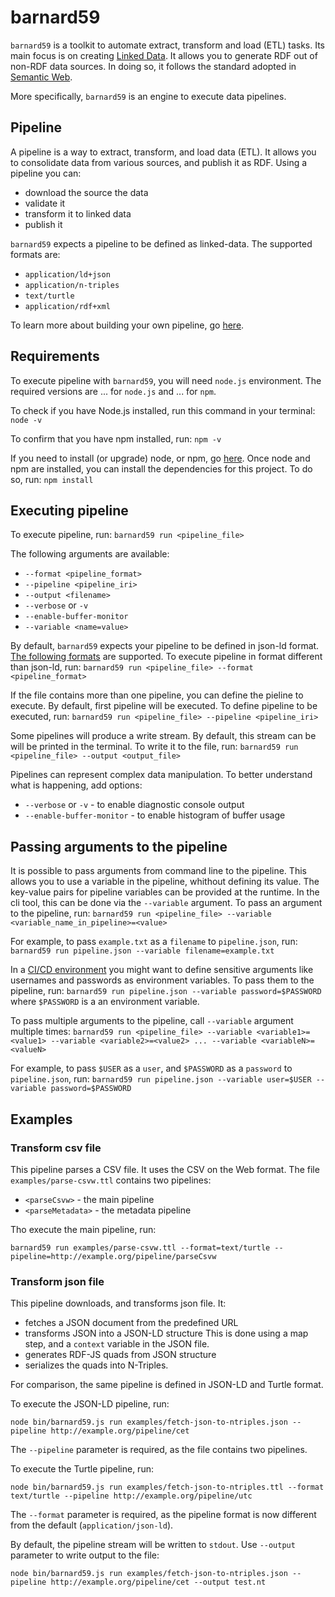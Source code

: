 # barnard59

`barnard59` is a toolkit to automate extract, transform and load (ETL) tasks. Its main focus is on creating [Linked Data](http://linked-data-training.zazuko.com/). It allows you to generate RDF out of non-RDF data sources. In doing so, it follows the standard adopted in [Semantic Web](https://www.w3.org/standards/semanticweb/).

More specifically, `barnard59` is an engine to execute data pipelines.

## Pipeline

A pipeline is a way to extract, transform, and load data (ETL). It allows you to consolidate data from various sources, and publish it as RDF.
Using a pipeline you can:
* download the source the data
* validate it
* transform it to linked data
* publish it


`barnard59` expects a pipeline to be defined as linked-data. The supported formats are:
* `application/ld+json`
* `application/n-triples`
* `text/turtle`
* `application/rdf+xml`

To learn more about building your own pipeline, go [here](docs/pages/pipeline.md).

## Requirements
To execute pipeline with `barnard59`, you will need `node.js` environment. The required versions are ... for `node.js` and ... for `npm`.

To check if you have Node.js installed, run this command in your terminal:
`node -v`

To confirm that you have npm installed, run:
`npm -v`

If you need to install (or upgrade) node, or npm, go [here](https://nodejs.org/en/download/).
Once node and npm are installed, you can install the dependencies for this project. To do so, run:
`npm install`
## Executing pipeline

To execute pipeline, run:
`barnard59 run <pipeline_file>`

The following arguments are available:
* `--format <pipeline_format>`
* `--pipeline <pipeline_iri>`
* `--output <filename>`
* `--verbose` or `-v`
* `--enable-buffer-monitor`
* `--variable <name=value>`

By default, `barnard59` expects your pipeline to be defined in json-ld format. [The following formats](#pipeline) are supported.
To execute pipeline in format different than json-ld, run:
`barnard59 run <pipeline_file> --format <pipeline_format>`

If the file contains more than one pipeline, you can define the pieline to execute. By default, first pipeline will be executed.
To define pipeline to be executed, run:
`barnard59 run <pipeline_file> --pipeline <pipeline_iri>`

Some pipelines will produce a write stream. By default, this stream can be will be printed in the terminal. To write it to the file, run:
`barnard59 run <pipeline_file> --output <output_file>`

Pipelines can represent complex data manipulation. To better understand what is happening, add options:
* `--verbose` or `-v` - to enable diagnostic console output
* `--enable-buffer-monitor` - to enable histogram of buffer usage

## Passing arguments to the pipeline
It is possible to pass arguments from command line to the pipeline. This allows you to use a variable in the pipeline, whithout defining its value. The key-value pairs for pipeline variables can be provided at the runtime. In the cli tool, this can be done via the `--variable` argument.
To pass an argument to the pipeline, run:
`barnard59 run <pipeline_file> --variable <variable_name_in_pipeline>=<value>`

For example, to pass `example.txt` as a `filename` to `pipeline.json`, run:
`barnard59 run pipeline.json --variable filename=example.txt`

In a [CI/CD environment](https://github.com/zazuko/barnard59/wiki/automation) you might want to define sensitive arguments like usernames and passwords as environment variables. To pass them to the pipeline, run:
`barnard59 run pipeline.json --variable password=$PASSWORD`
where `$PASSWORD` is a an environment variable.

To pass multiple arguments to the pipeline, call `--variable` argument multiple times:
`barnard59 run <pipeline_file> --variable <variable1>=<value1> --variable <variable2>=<value2> ... --variable <variableN>=<valueN>`

For example, to pass `$USER` as a `user`, and `$PASSWORD` as a `password` to `pipeline.json`, run:
`barnard59 run pipeline.json --variable user=$USER --variable password=$PASSWORD`


## Examples

### Transform csv file

This pipeline parses a CSV file. It uses the CSV on the Web format. The file `examples/parse-csvw.ttl` contains two pipelines:
* `<parseCsvw>` - the main pipeline
* `<parseMetadata>` - the metadata pipeline

Tho execute the main pipeline, run:

```
barnard59 run examples/parse-csvw.ttl --format=text/turtle --pipeline=http://example.org/pipeline/parseCsvw
```
### Transform json file

This pipeline downloads, and transforms json file. It:

* fetches a JSON document from the predefined URL
* transforms JSON into a JSON-LD structure
    This is done using a map step, and a `context` variable in the JSON file.
* generates RDF-JS quads from JSON structure
* serializes the quads into N-Triples.

For comparison, the same pipeline is defined in JSON-LD and Turtle format.

To execute the JSON-LD pipeline, run:

```
node bin/barnard59.js run examples/fetch-json-to-ntriples.json --pipeline http://example.org/pipeline/cet
```

The `--pipeline` parameter is required, as the file contains two pipelines.


To execute the Turtle pipeline, run:

```
node bin/barnard59.js run examples/fetch-json-to-ntriples.ttl --format text/turtle --pipeline http://example.org/pipeline/utc
```
The `--format` parameter is required, as the pipeline format is now different from the default (`application/json-ld`).


By default, the pipeline stream will be written to `stdout`. Use `--output` parameter to write output to the file:

```
node bin/barnard59.js run examples/fetch-json-to-ntriples.json --pipeline http://example.org/pipeline/cet --output test.nt
```

